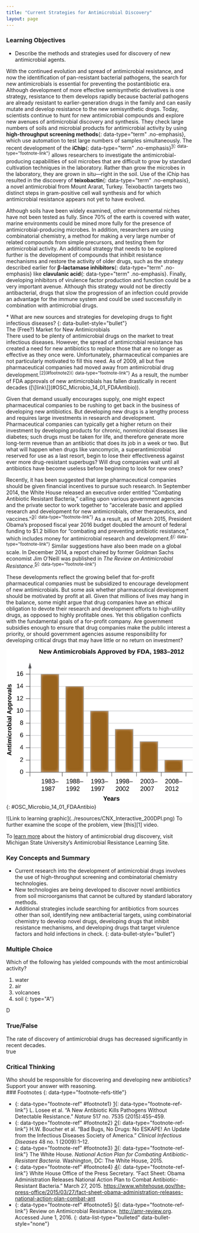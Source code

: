```yaml
---
title: "Current Strategies for Antimicrobial Discovery"
layout: page
---
```



### Learning Objectives

* Describe the methods and strategies used for discovery of new antimicrobial agents.

With the continued evolution and spread of antimicrobial resistance, and now the identification of pan-resistant bacterial pathogens, the search for new antimicrobials is essential for preventing the postantibiotic era. Although development of more effective semisynthetic derivatives is one strategy, resistance to them develops rapidly because bacterial pathogens are already resistant to earlier-generation drugs in the family and can easily mutate and develop resistance to the new semisynthetic drugs. Today, scientists continue to hunt for new antimicrobial compounds and explore new avenues of antimicrobial discovery and synthesis. They check large numbers of soils and microbial products for antimicrobial activity by using **high-throughput screening methods**{: data-type="term" .no-emphasis}, which use automation to test large numbers of samples simultaneously. The recent development of the **iChip**{: data-type="term" .no-emphasis}<sup data-type="footnote-number" id="footnote-ref1">[1](#footnote1){: data-type="footnote-link"}</sup> allows researchers to investigate the antimicrobial-producing capabilities of soil microbes that are difficult to grow by standard cultivation techniques in the laboratory. Rather than grow the microbes in the laboratory, they are grown in situ—right in the soil. Use of the iChip has resulted in the discovery of **teixobactin**{: data-type="term" .no-emphasis}, a novel antimicrobial from Mount Ararat, Turkey. Teixobactin targets two distinct steps in gram-positive cell wall synthesis and for which antimicrobial resistance appears not yet to have evolved.

Although soils have been widely examined, other environmental niches have not been tested as fully. Since 70% of the earth is covered with water, marine environments could be mined more fully for the presence of antimicrobial-producing microbes. In addition, researchers are using combinatorial chemistry, a method for making a very large number of related compounds from simple precursors, and testing them for antimicrobial activity. An additional strategy that needs to be explored further is the development of compounds that inhibit resistance mechanisms and restore the activity of older drugs, such as the strategy described earlier for **β-lactamase inhibitors**{: data-type="term" .no-emphasis} like **clavulanic acid**{: data-type="term" .no-emphasis}. Finally, developing inhibitors of virulence factor production and function could be a very important avenue. Although this strategy would not be directly antibacterial, drugs that slow the progression of an infection could provide an advantage for the immune system and could be used successfully in combination with antimicrobial drugs.

<div data-type="note" class="microbiology check-your-understanding" markdown="1">
* What are new sources and strategies for developing drugs to fight infectious diseases?
{: data-bullet-style="bullet"}

</div>

<div data-type="note" class="microbiology eye-on-ethics" markdown="1">
<div data-type="title">
The (Free?) Market for New Antimicrobials
</div>
There used to be plenty of antimicrobial drugs on the market to treat infectious diseases. However, the spread of antimicrobial resistance has created a need for new antibiotics to replace those that are no longer as effective as they once were. Unfortunately, pharmaceutical companies are not particularly motivated to fill this need. As of 2009, all but five pharmaceutical companies had moved away from antimicrobial drug development.<sup data-type="footnote-number" id="footnote-ref2">[2](#footnote2){: data-type="footnote-link"}</sup> As a result, the number of FDA approvals of new antimicrobials has fallen drastically in recent decades ([\[link\]](#OSC_Microbio_14_01_FDAAntibio)).

Given that demand usually encourages supply, one might expect pharmaceutical companies to be rushing to get back in the business of developing new antibiotics. But developing new drugs is a lengthy process and requires large investments in research and development. Pharmaceutical companies can typically get a higher return on their investment by developing products for chronic, nonmicrobial diseases like diabetes; such drugs must be taken for life, and therefore generate more long-term revenue than an antibiotic that does its job in a week or two. But what will happen when drugs like vancomycin, a superantimicrobial reserved for use as a last resort, begin to lose their effectiveness against ever more drug-resistant superbugs? Will drug companies wait until all antibiotics have become useless before beginning to look for new ones?

Recently, it has been suggested that large pharmaceutical companies should be given financial incentives to pursue such research. In September 2014, the White House released an executive order entitled “Combating Antibiotic Resistant Bacteria,” calling upon various government agencies and the private sector to work together to “accelerate basic and applied research and development for new antimicrobials, other therapeutics, and vaccines.”<sup data-type="footnote-number" id="footnote-ref3">[3](#footnote3){: data-type="footnote-link"}</sup> As a result, as of March 2015, President Obama’s proposed fiscal year 2016 budget doubled the amount of federal funding to $1.2 billion for “combating and preventing antibiotic resistance,” which includes money for antimicrobial research and development.<sup data-type="footnote-number" id="footnote-ref4">[4](#footnote4){: data-type="footnote-link"}</sup> Similar suggestions have also been made on a global scale. In December 2014, a report chaired by former Goldman Sachs economist Jim O’Neill was published in *The Review on Antimicrobial Resistance*.<sup data-type="footnote-number" id="footnote-ref5">[5](#footnote5){: data-type="footnote-link"}</sup>

These developments reflect the growing belief that for-profit pharmaceutical companies must be subsidized to encourage development of new antimicrobials. But some ask whether pharmaceutical development should be motivated by profit at all. Given that millions of lives may hang in the balance, some might argue that drug companies have an ethical obligation to devote their research and development efforts to high-utility drugs, as opposed to highly profitable ones. Yet this obligation conflicts with the fundamental goals of a for-profit company. Are government subsidies enough to ensure that drug companies make the public interest a priority, or should government agencies assume responsibility for developing critical drugs that may have little or no return on investment?

![A graph of new antimicrobials approved by FDA from 1983 &#x2013; 2012. From 83-87 12 new antimicrobials were approved. From 88-92 there were 14. From 93-97 there were 10. From 98-2002 there were 7. From 03 &#x2013; 07 there were 5. From 08-12 there were 2.](../resources/OSC_Microbio_14_01_FDAAntibio.jpg "In recent decades, approvals of new antimicrobials by the FDA have steadily fallen. In the five-year period from 1983&#x2013;1987, 16 new antimicrobial drugs were approved, compared to just two from 2008&#x2013;2012."){: #OSC_Microbio_14_01_FDAAntibio}


</div>

<div data-type="note" class="microbiology link-to-learning" markdown="1">
<span data-type="media" data-alt="Link to learning graphic"> ![Link to learning graphic](../resources/CNX_Interactive_200DPI.png) </span>
To further examine the scope of the problem, view [this][1] video.

To [learn more][2] about the history of antimicrobial drug discovery, visit Michigan State University’s Antimicrobial Resistance Learning Site.

</div>

### Key Concepts and Summary

* Current research into the development of antimicrobial drugs involves the use of high-throughput screening and combinatorial chemistry technologies.
* New technologies are being developed to discover novel antibiotics from soil microorganisms that cannot be cultured by standard laboratory methods.
* Additional strategies include searching for antibiotics from sources other than soil, identifying new antibacterial targets, using combinatorial chemistry to develop novel drugs, developing drugs that inhibit resistance mechanisms, and developing drugs that target virulence factors and hold infections in check.
{: data-bullet-style="bullet"}

### Multiple Choice

<div data-type="exercise">
<div data-type="problem" markdown="1">
Which of the following has yielded compounds with the most antimicrobial activity?

1.  water
2.  air
3.  volcanoes
4.  soil
{: type="A"}

</div>
<div data-type="solution" markdown="1">
D

</div>
</div>

### True/False

<div data-type="exercise">
<div data-type="problem" markdown="1">
The rate of discovery of antimicrobial drugs has decreased significantly in recent decades.

</div>
<div data-type="solution" markdown="1">
true

</div>
</div>

### Critical Thinking

<div data-type="exercise">
<div data-type="problem" markdown="1">
Who should be responsible for discovering and developing new antibiotics? Support your answer with reasoning.

</div>
</div>

<div data-type="footnote-refs" markdown="1">
### Footnotes
{: data-type="footnote-refs-title"}

* {: data-type="footnote-ref" #footnote1} [1](#footnote-ref1){: data-type="footnote-ref-link"} <span data-type="footnote-ref-content">L. Losee et al. “A New Antibiotic Kills Pathogens Without Detectable Resistance.” *Nature* 517 no. 7535 (2015):455–459.</span>
* {: data-type="footnote-ref" #footnote2} [2](#footnote-ref2){: data-type="footnote-ref-link"} <span data-type="footnote-ref-content">H.W. Boucher et al. “Bad Bugs, No Drugs: No ESKAPE! An Update from the Infectious Diseases Society of America.” *Clinical Infectious Diseases* 48 no. 1 (2009):1–12.</span>
* {: data-type="footnote-ref" #footnote3} [3](#footnote-ref3){: data-type="footnote-ref-link"} <span data-type="footnote-ref-content">The White House. *National Action Plan for Combating Antibiotic-Resistant Bacteria.* Washington, DC: The White House, 2015. </span>
* {: data-type="footnote-ref" #footnote4} [4](#footnote-ref4){: data-type="footnote-ref-link"} <span data-type="footnote-ref-content">White House Office of the Press Secretary. “Fact Sheet: Obama Administration Releases National Action Plan to Combat Antibiotic-Resistant Bacteria.” March 27, 2015. https://www.whitehouse.gov/the-press-office/2015/03/27/fact-sheet-obama-administration-releases-national-action-plan-combat-ant</span>
* {: data-type="footnote-ref" #footnote5} [5](#footnote-ref5){: data-type="footnote-ref-link"} <span data-type="footnote-ref-content">Review on Antimicrobial Resistance. http://amr-review.org. Accessed June 1, 2016.</span>
{: data-list-type="bulleted" data-bullet-style="none"}

</div>



[1]: https://openstax.org/l/22PBSDecAntimic
[2]: https://openstax.org/l/22MSUAntResLeaH
